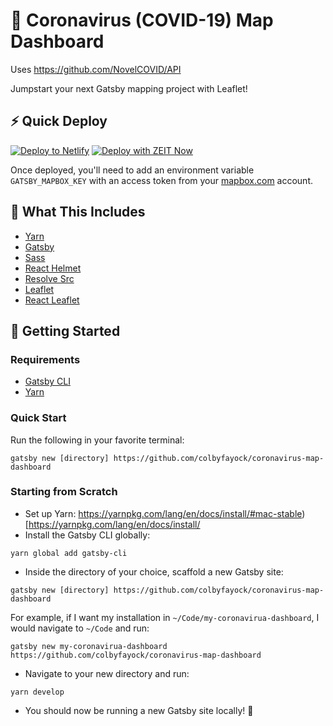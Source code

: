 # 🦠 Coronavirus (COVID-19) Map Dashboard

Uses https://github.com/NovelCOVID/API

Jumpstart your next Gatsby mapping project with Leaflet!

## ⚡ Quick Deploy
[![Deploy to Netlify](https://www.netlify.com/img/deploy/button.svg)](https://app.netlify.com/start/deploy?repository=https://github.com/colbyfayock/coronavirus-map-dashboard) [![Deploy with ZEIT Now](https://zeit.co/button)](https://zeit.co/import/project?template=https://github.com/colbyfayock/coronavirus-map-dashboard)

Once deployed, you'll need to add an environment variable `GATSBY_MAPBOX_KEY` with an access token from your [mapbox.com](https://www.mapbox.com) account.

## 🧰 What This Includes
* [Yarn](https://yarnpkg.com/en/)
* [Gatsby](https://www.gatsbyjs.org/)
* [Sass](https://sass-lang.com)
* [React Helmet](https://github.com/nfl/react-helmet)
* [Resolve Src](https://github.com/alampros/gatsby-plugin-resolve-src)
* [Leaflet](https://leafletjs.com/)
* [React Leaflet](https://react-leaflet.js.org)

## 🚀 Getting Started

### Requirements
* [Gatsby CLI](https://www.npmjs.com/package/gatsby-cli)
* [Yarn](https://yarnpkg.com/en/)

### Quick Start
Run the following in your favorite terminal:
```
gatsby new [directory] https://github.com/colbyfayock/coronavirus-map-dashboard
```

### Starting from Scratch
* Set up Yarn: https://yarnpkg.com/lang/en/docs/install/#mac-stable)[https://yarnpkg.com/lang/en/docs/install/
* Install the Gatsby CLI globally:
```
yarn global add gatsby-cli
```
* Inside the directory of your choice, scaffold a new Gatsby site:
```
gatsby new [directory] https://github.com/colbyfayock/coronavirus-map-dashboard
```
For example, if I want my installation in `~/Code/my-coronavirua-dashboard`, I would navigate to `~/Code` and run:
```
gatsby new my-coronavirua-dashboard https://github.com/colbyfayock/coronavirus-map-dashboard
```
* Navigate to your new directory and run:
```
yarn develop
```
* You should now be running a new Gatsby site locally! 🎉
